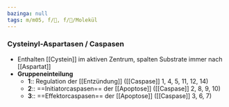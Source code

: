 ```yaml
---
bazinga: null
tags: m/m05, f/🧪, f/🧪/Molekül
---
```

### Cysteinyl-Aspartasen / Caspasen
- Enthalten [[Cystein]] im aktiven Zentrum, spalten Substrate immer nach [[Aspartat]]
- **Gruppeneinteilung**
	- **1**:: Regulation der [[Entzündung]] ([[Caspase]] 1, 4, 5, 11, 12, 14)
	- **2**:: ==Initiatorcaspasen== der [[Apoptose]] ([[Caspase]] 2, 8, 9, 10)
	- **3**:: ==Effektorcaspasen== der [[Apoptose]] ([[Caspase]] 3, 6, 7)
